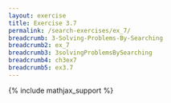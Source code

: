 ```yaml
---
layout: exercise
title: Exercise 3.7
permalink: /search-exercises/ex_7/
breadcrumb: 3-Solving-Problems-By-Searching
breadcrumb2: ex_7
breadcrumb3: 3solvingProblemsBySearching
breadcrumb4: ch3ex7
breadcrumb5: ex3.7
---
```


{% include mathjax_support %}

